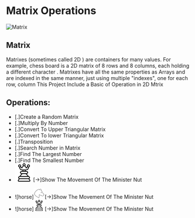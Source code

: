# Matrix Operations

![Matrix](/documentation/matrix.gif)
<br>

## Matrix
 Matrixes (sometimes called 2D ) are containers for many values. For example, chess board is a 2D matrix of 8 rows and 8 columns, each holding a different character . Matrixes have all the same properties as Arrays and are indexed in the same manner, just using multiple "indexes", one for each row, column
        This Project Include a Basic of Operation in 2D Mtrix

## Operations:
 
 * [.]Create a Random Matrix
 * [.]Multiply By Number
 * [.]Convert To Upper Triangular Matrix
 * [.]Convert To lower Triangular Matrix
 * [.]Transposition
 * [.]Search Number in Matrix
 * [.]Find The Largest Number
 * [.]Find The Smallest Number
 * ![Minister](/documentation/img/minister.png)[->]Show The Movement Of The Minister Nut
<!--  * ![horse](/documentation/img/horse.png | width=100)[->]Show The Movement Of The Minister Nut -->
 * ![horse]<img src="/documentation/img/horse.png" width=30 height=30/>[->]Show The Movement Of The Minister Nut
 * ![horse]<img src="/documentation/img/minister.png" width=30 height=30/>[->]Show The Movement Of The Minister Nut



